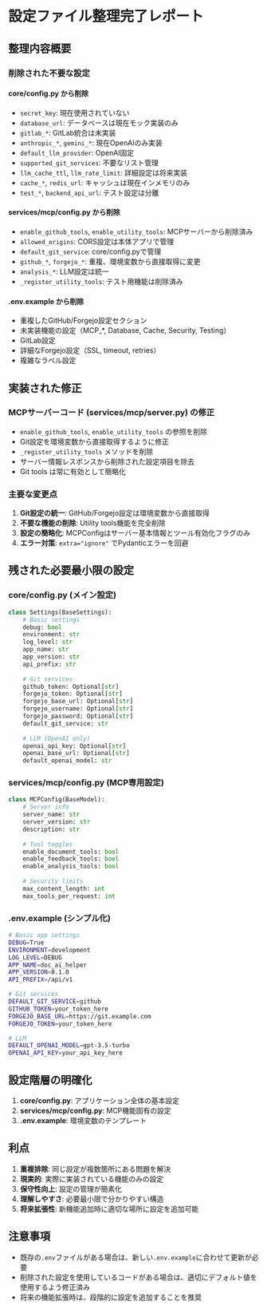 # 設定ファイル整理完了レポート

## 整理内容概要

### 削除された不要な設定

#### core/config.py から削除
- `secret_key`: 現在使用されていない
- `database_url`: データベースは現在モック実装のみ
- `gitlab_*`: GitLab統合は未実装
- `anthropic_*`, `gemini_*`: 現在OpenAIのみ実装
- `default_llm_provider`: OpenAI固定
- `supported_git_services`: 不要なリスト管理
- `llm_cache_ttl`, `llm_rate_limit`: 詳細設定は将来実装
- `cache_*`, `redis_url`: キャッシュは現在インメモリのみ
- `test_*`, `backend_api_url`: テスト設定は分離

#### services/mcp/config.py から削除
- `enable_github_tools`, `enable_utility_tools`: MCPサーバーから削除済み
- `allowed_origins`: CORS設定は本体アプリで管理
- `default_git_service`: core/config.pyで管理
- `github_*`, `forgejo_*`: 重複、環境変数から直接取得に変更
- `analysis_*`: LLM設定は統一
- `_register_utility_tools`: テスト用機能は削除済み

#### .env.example から削除
- 重複したGitHub/Forgejo設定セクション
- 未実装機能の設定（MCP_*, Database, Cache, Security, Testing）
- GitLab設定
- 詳細なForgejo設定（SSL, timeout, retries）
- 複雑なラベル設定

## 実装された修正

### MCPサーバーコード (services/mcp/server.py) の修正
- `enable_github_tools`, `enable_utility_tools` の参照を削除
- Git設定を環境変数から直接取得するように修正
- `_register_utility_tools` メソッドを削除
- サーバー情報レスポンスから削除された設定項目を除去
- Git tools は常に有効として簡略化

### 主要な変更点
1. **Git設定の統一**: GitHub/Forgejo設定は環境変数から直接取得
2. **不要な機能の削除**: Utility tools機能を完全削除
3. **設定の簡略化**: MCPConfigはサーバー基本情報とツール有効化フラグのみ
4. **エラー対策**: `extra="ignore"` でPydanticエラーを回避

## 残された必要最小限の設定

### core/config.py (メイン設定)
```python
class Settings(BaseSettings):
    # Basic settings
    debug: bool
    environment: str
    log_level: str
    app_name: str
    app_version: str
    api_prefix: str
    
    # Git services
    github_token: Optional[str]
    forgejo_token: Optional[str]
    forgejo_base_url: Optional[str]
    forgejo_username: Optional[str]
    forgejo_password: Optional[str]
    default_git_service: str
    
    # LLM (OpenAI only)
    openai_api_key: Optional[str]
    openai_base_url: Optional[str]
    default_openai_model: str
```

### services/mcp/config.py (MCP専用設定)
```python
class MCPConfig(BaseModel):
    # Server info
    server_name: str
    server_version: str
    description: str
    
    # Tool toggles
    enable_document_tools: bool
    enable_feedback_tools: bool
    enable_analysis_tools: bool
    
    # Security limits
    max_content_length: int
    max_tools_per_request: int
```

### .env.example (シンプル化)
```bash
# Basic app settings
DEBUG=True
ENVIRONMENT=development
LOG_LEVEL=DEBUG
APP_NAME=doc_ai_helper
APP_VERSION=0.1.0
API_PREFIX=/api/v1

# Git services
DEFAULT_GIT_SERVICE=github
GITHUB_TOKEN=your_token_here
FORGEJO_BASE_URL=https://git.example.com
FORGEJO_TOKEN=your_token_here

# LLM
DEFAULT_OPENAI_MODEL=gpt-3.5-turbo
OPENAI_API_KEY=your_api_key_here
```

## 設定階層の明確化

1. **core/config.py**: アプリケーション全体の基本設定
2. **services/mcp/config.py**: MCP機能固有の設定
3. **.env.example**: 環境変数のテンプレート

## 利点

1. **重複排除**: 同じ設定が複数箇所にある問題を解決
2. **現実的**: 実際に実装されている機能のみの設定
3. **保守性向上**: 設定の管理が簡素化
4. **理解しやすさ**: 必要最小限で分かりやすい構造
5. **将来拡張性**: 新機能追加時に適切な場所に設定を追加可能

## 注意事項

- 既存の`.env`ファイルがある場合は、新しい`.env.example`に合わせて更新が必要
- 削除された設定を使用しているコードがある場合は、適切にデフォルト値を使用するよう修正済み
- 将来の機能拡張時は、段階的に設定を追加することを推奨
